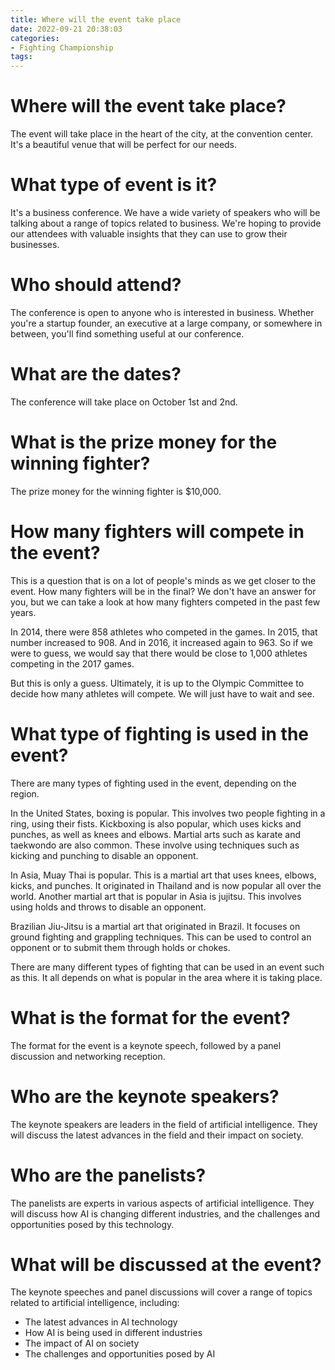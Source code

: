```yaml
---
title: Where will the event take place
date: 2022-09-21 20:38:03
categories:
- Fighting Championship
tags:
---
```



#  Where will the event take place?

The event will take place in the heart of the city, at the convention center. It's a beautiful venue that will be perfect for our needs.

# What type of event is it?

It's a business conference. We have a wide variety of speakers who will be talking about a range of topics related to business. We're hoping to provide our attendees with valuable insights that they can use to grow their businesses.

# Who should attend?

The conference is open to anyone who is interested in business. Whether you're a startup founder, an executive at a large company, or somewhere in between, you'll find something useful at our conference.

# What are the dates?

The conference will take place on October 1st and 2nd.

#  What is the prize money for the winning fighter?

The prize money for the winning fighter is $10,000.

#  How many fighters will compete in the event?

This is a question that is on a lot of people's minds as we get closer to the event. How many fighters will be in the final? We don't have an answer for you, but we can take a look at how many fighters competed in the past few years.

In 2014, there were 858 athletes who competed in the games. In 2015, that number increased to 908. And in 2016, it increased again to 963. So if we were to guess, we would say that there would be close to 1,000 athletes competing in the 2017 games.

But this is only a guess. Ultimately, it is up to the Olympic Committee to decide how many athletes will compete. We will just have to wait and see.

#  What type of fighting is used in the event?

There are many types of fighting used in the event, depending on the region.

In the United States, boxing is popular. This involves two people fighting in a ring, using their fists. Kickboxing is also popular, which uses kicks and punches, as well as knees and elbows. Martial arts such as karate and taekwondo are also common. These involve using techniques such as kicking and punching to disable an opponent.

In Asia, Muay Thai is popular. This is a martial art that uses knees, elbows, kicks, and punches. It originated in Thailand and is now popular all over the world. Another martial art that is popular in Asia is jujitsu. This involves using holds and throws to disable an opponent.

Brazilian Jiu-Jitsu is a martial art that originated in Brazil. It focuses on ground fighting and grappling techniques. This can be used to control an opponent or to submit them through holds or chokes.

There are many different types of fighting that can be used in an event such as this. It all depends on what is popular in the area where it is taking place.

#  What is the format for the event?

The format for the event is a keynote speech, followed by a panel discussion and networking reception.

# Who are the keynote speakers?

The keynote speakers are leaders in the field of artificial intelligence. They will discuss the latest advances in the field and their impact on society.

# Who are the panelists?

The panelists are experts in various aspects of artificial intelligence. They will discuss how AI is changing different industries, and the challenges and opportunities posed by this technology.

# What will be discussed at the event?

The keynote speeches and panel discussions will cover a range of topics related to artificial intelligence, including: 

- The latest advances in AI technology 
- How AI is being used in different industries 
- The impact of AI on society 
- The challenges and opportunities posed by AI